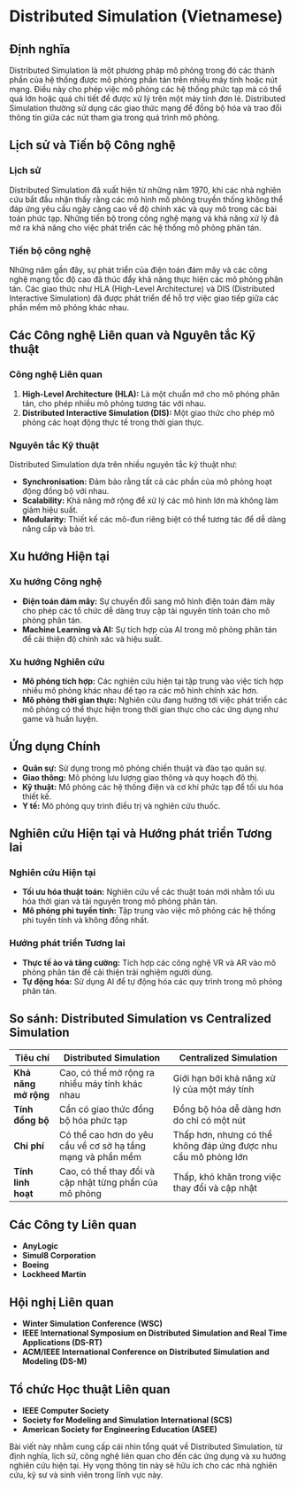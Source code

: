 # Distributed Simulation (Vietnamese)

## Định nghĩa

Distributed Simulation là một phương pháp mô phỏng trong đó các thành phần của hệ thống được mô phỏng phân tán trên nhiều máy tính hoặc nút mạng. Điều này cho phép việc mô phỏng các hệ thống phức tạp mà có thể quá lớn hoặc quá chi tiết để được xử lý trên một máy tính đơn lẻ. Distributed Simulation thường sử dụng các giao thức mạng để đồng bộ hóa và trao đổi thông tin giữa các nút tham gia trong quá trình mô phỏng.

## Lịch sử và Tiến bộ Công nghệ

### Lịch sử

Distributed Simulation đã xuất hiện từ những năm 1970, khi các nhà nghiên cứu bắt đầu nhận thấy rằng các mô hình mô phỏng truyền thống không thể đáp ứng yêu cầu ngày càng cao về độ chính xác và quy mô trong các bài toán phức tạp. Những tiến bộ trong công nghệ mạng và khả năng xử lý đã mở ra khả năng cho việc phát triển các hệ thống mô phỏng phân tán.

### Tiến bộ công nghệ

Những năm gần đây, sự phát triển của điện toán đám mây và các công nghệ mạng tốc độ cao đã thúc đẩy khả năng thực hiện các mô phỏng phân tán. Các giao thức như HLA (High-Level Architecture) và DIS (Distributed Interactive Simulation) đã được phát triển để hỗ trợ việc giao tiếp giữa các phần mềm mô phỏng khác nhau.

## Các Công nghệ Liên quan và Nguyên tắc Kỹ thuật

### Công nghệ Liên quan

1. **High-Level Architecture (HLA):** Là một chuẩn mở cho mô phỏng phân tán, cho phép nhiều mô phỏng tương tác với nhau.
2. **Distributed Interactive Simulation (DIS):** Một giao thức cho phép mô phỏng các hoạt động thực tế trong thời gian thực.

### Nguyên tắc Kỹ thuật

Distributed Simulation dựa trên nhiều nguyên tắc kỹ thuật như:

- **Synchronisation:** Đảm bảo rằng tất cả các phần của mô phỏng hoạt động đồng bộ với nhau.
- **Scalability:** Khả năng mở rộng để xử lý các mô hình lớn mà không làm giảm hiệu suất.
- **Modularity:** Thiết kế các mô-đun riêng biệt có thể tương tác để dễ dàng nâng cấp và bảo trì.

## Xu hướng Hiện tại

### Xu hướng Công nghệ

- **Điện toán đám mây:** Sự chuyển đổi sang mô hình điện toán đám mây cho phép các tổ chức dễ dàng truy cập tài nguyên tính toán cho mô phỏng phân tán.
- **Machine Learning và AI:** Sự tích hợp của AI trong mô phỏng phân tán để cải thiện độ chính xác và hiệu suất.

### Xu hướng Nghiên cứu

- **Mô phỏng tích hợp:** Các nghiên cứu hiện tại tập trung vào việc tích hợp nhiều mô phỏng khác nhau để tạo ra các mô hình chính xác hơn.
- **Mô phỏng thời gian thực:** Nghiên cứu đang hướng tới việc phát triển các mô phỏng có thể thực hiện trong thời gian thực cho các ứng dụng như game và huấn luyện.

## Ứng dụng Chính

- **Quân sự:** Sử dụng trong mô phỏng chiến thuật và đào tạo quân sự.
- **Giao thông:** Mô phỏng lưu lượng giao thông và quy hoạch đô thị.
- **Kỹ thuật:** Mô phỏng các hệ thống điện và cơ khí phức tạp để tối ưu hóa thiết kế.
- **Y tế:** Mô phỏng quy trình điều trị và nghiên cứu thuốc.

## Nghiên cứu Hiện tại và Hướng phát triển Tương lai

### Nghiên cứu Hiện tại

- **Tối ưu hóa thuật toán:** Nghiên cứu về các thuật toán mới nhằm tối ưu hóa thời gian và tài nguyên trong mô phỏng phân tán.
- **Mô phỏng phi tuyến tính:** Tập trung vào việc mô phỏng các hệ thống phi tuyến tính và không đồng nhất.

### Hướng phát triển Tương lai

- **Thực tế ảo và tăng cường:** Tích hợp các công nghệ VR và AR vào mô phỏng phân tán để cải thiện trải nghiệm người dùng.
- **Tự động hóa:** Sử dụng AI để tự động hóa các quy trình trong mô phỏng phân tán.

## So sánh: Distributed Simulation vs Centralized Simulation

| **Tiêu chí**              | **Distributed Simulation**                                      | **Centralized Simulation**                                      |
|---------------------------|---------------------------------------------------------------|---------------------------------------------------------------|
| **Khả năng mở rộng**      | Cao, có thể mở rộng ra nhiều máy tính khác nhau              | Giới hạn bởi khả năng xử lý của một máy tính                  |
| **Tính đồng bộ**          | Cần có giao thức đồng bộ hóa phức tạp                        | Đồng bộ hóa dễ dàng hơn do chỉ có một nút                     |
| **Chi phí**               | Có thể cao hơn do yêu cầu về cơ sở hạ tầng mạng và phần mềm | Thấp hơn, nhưng có thể không đáp ứng được nhu cầu mô phỏng lớn |
| **Tính linh hoạt**        | Cao, có thể thay đổi và cập nhật từng phần của mô phỏng     | Thấp, khó khăn trong việc thay đổi và cập nhật                |

## Các Công ty Liên quan

- **AnyLogic**
- **Simul8 Corporation**
- **Boeing**
- **Lockheed Martin**

## Hội nghị Liên quan

- **Winter Simulation Conference (WSC)**
- **IEEE International Symposium on Distributed Simulation and Real Time Applications (DS-RT)**
- **ACM/IEEE International Conference on Distributed Simulation and Modeling (DS-M)**
  
## Tổ chức Học thuật Liên quan

- **IEEE Computer Society**
- **Society for Modeling and Simulation International (SCS)**
- **American Society for Engineering Education (ASEE)**

Bài viết này nhằm cung cấp cái nhìn tổng quát về Distributed Simulation, từ định nghĩa, lịch sử, công nghệ liên quan cho đến các ứng dụng và xu hướng nghiên cứu hiện tại. Hy vọng thông tin này sẽ hữu ích cho các nhà nghiên cứu, kỹ sư và sinh viên trong lĩnh vực này.